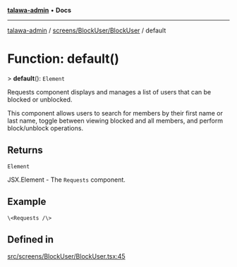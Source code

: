 [**talawa-admin**](../../../../README.md) • **Docs**

***

[talawa-admin](../../../../modules.md) / [screens/BlockUser/BlockUser](../README.md) / default

# Function: default()

\> **default**(): `Element`

Requests component displays and manages a list of users that can be blocked or unblocked.

This component allows users to search for members by their first name or last name,
toggle between viewing blocked and all members, and perform block/unblock operations.

## Returns

`Element`

JSX.Element - The `Requests` component.

## Example

```tsx
\<Requests /\>
```

## Defined in

[src/screens/BlockUser/BlockUser.tsx:45](https://github.com/PalisadoesFoundation/talawa-admin/blob/7496bb3a4c3730e7e3caee73f8bf91c3031e4ae6/src/screens/BlockUser/BlockUser.tsx#L45)
